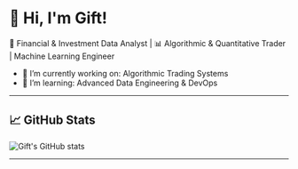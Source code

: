 # 👋 Hi, I'm Gift!

💼 Financial & Investment Data Analyst | 📊 Algorithmic & Quantitative Trader | Machine Learning Engineer 

- 🔭 I’m currently working on: Algorithmic Trading Systems  
- 🌱 I’m learning: Advanced Data Engineering & DevOps    

---

## 📈 GitHub Stats
![Gift's GitHub stats](https://github-readme-stats.vercel.app/api?username=GiftAnyaoma&show_icons=true&theme=radical)

---
